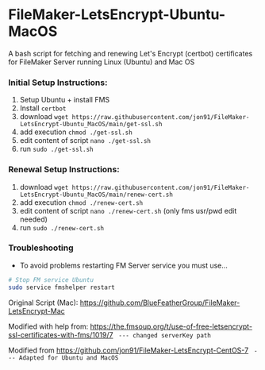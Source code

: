 # FileMaker-LetsEncrypt-Ubuntu-MacOS
A bash script for fetching and renewing Let's Encrypt (certbot) certificates for FileMaker Server running Linux (Ubuntu) and Mac OS


### Initial Setup Instructions:
1. Setup Ubuntu + install FMS
2. Install `certbot`
3. download `wget https://raw.githubusercontent.com/jon91/FileMaker-LetsEncrypt-Ubuntu_MacOS/main/get-ssl.sh`
4. add execution `chmod ./get-ssl.sh`
5. edit content of script `nano ./get-ssl.sh`
6. run `sudo ./get-ssl.sh`


### Renewal Setup Instructions:
1. download `wget https://raw.githubusercontent.com/jon91/FileMaker-LetsEncrypt-Ubuntu_MacOS/main/renew-cert.sh`
2. add execution `chmod ./renew-cert.sh`
3. edit content of script `nano ./renew-cert.sh` (only fms usr/pwd edit needed)
4. run `sudo ./renew-cert.sh`


### Troubleshooting
+ To avoid problems restarting FM Server service you must use...
```bash
# Stop FM service Ubuntu
sudo service fmshelper restart
```


Original Script (Mac): https://github.com/BlueFeatherGroup/FileMaker-LetsEncrypt-Mac

Modified with help from: https://the.fmsoup.org/t/use-of-free-letsencrypt-ssl-certificates-with-fms/1019/7
` --- changed serverKey path`

Modified from https://github.com/jon91/FileMaker-LetsEncrypt-CentOS-7
` --- Adapted for Ubuntu and MacOS`
